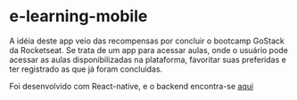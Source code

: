 # e-learning-mobile

A idéia deste app veio das recompensas por concluir o bootcamp GoStack da Rocketseat. 
Se trata de um app para acessar aulas, onde o usuário pode acessar as aulas disponibilizadas na plataforma, favoritar suas preferidas e ter registrado as que já foram concluidas.

Foi desenvolvido com React-native, e o backend encontra-se [aqui](https://github.com/lucaspbz/e-learning-server)
